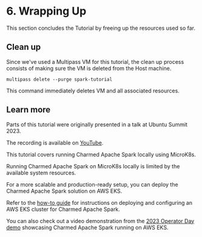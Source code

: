 # 6. Wrapping Up

This section concludes the Tutorial by freeing up the resources used so far.

## Clean up

Since we've used a Multipass VM for this tutorial, the clean up process consists of making sure the VM is deleted from the Host machine.

```shell
multipass delete --purge spark-tutorial
```

This command immediately deletes VM and all associated resources.

## Learn more

Parts of this tutorial were originally presented in a talk at Ubuntu Summit 2023.

The recording is available on [YouTube](https://www.youtube.com/watch?v=nu1ll7VRqbI).

This tutorial covers running Charmed Apache Spark locally using MicroK8s.

Running Charmed Apache Spark on MicroK8s locally is limited by the available system resources.

For a more scalable and production-ready setup, you can deploy the Charmed Apache Spark solution on AWS EKS.

Refer to the [how-to guide](/t/charmed-spark-k8s-documentation-how-to-setup-k8s-environment/11618) for instructions on deploying and configuring an AWS EKS cluster for Charmed Apache Spark.

You can also check out a video demonstration from the [2023 Operator Day demo](https://github.com/deusebio/operator-day-2023-charmed-spark) showcasing Charmed Apache Spark running on AWS EKS.